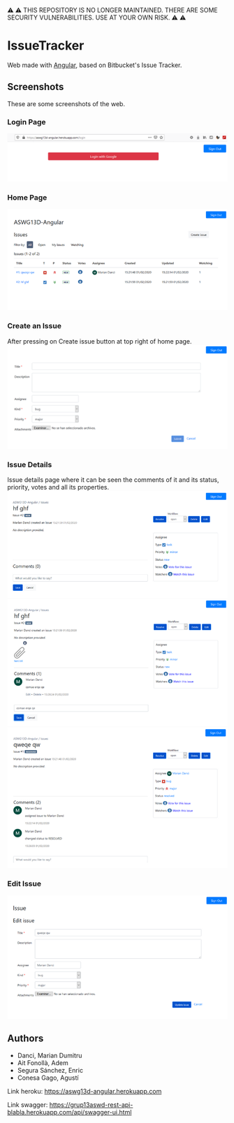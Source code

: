 :warning: :warning: THIS REPOSITORY IS NO LONGER MAINTAINED. THERE ARE SOME SECURITY VULNERABILITIES. USE AT YOUR OWN RISK. :warning: :warning:

# IssueTracker 
Web made with [Angular](https://angular.io/), based on Bitbucket's Issue Tracker.

## Screenshots
These are some screenshots of the web.

### Login Page
![](screenshots/login.png)

### Home Page
![](screenshots/home.png)

### Create an Issue
After pressing on Create issue button at top right of home page.
![](screenshots/create-issue.png)

### Issue Details
Issue details page where it can be seen the comments of it and its status, priority, votes and all its properties.
![](screenshots/issue-details.png)
![](screenshots/issue-details(2).png)
![](screenshots/issue-details(3).png)

### Edit Issue
![](screenshots/edit-issue.png)


## Authors
- Danci, Marian Dumitru
- Ait Fonollà, Adem
- Segura Sánchez, Enric
- Conesa Gago, Agustí

Link heroku:
https://aswg13d-angular.herokuapp.com

Link swagger:
https://grup13aswd-rest-api-blabla.herokuapp.com/api/swagger-ui.html
